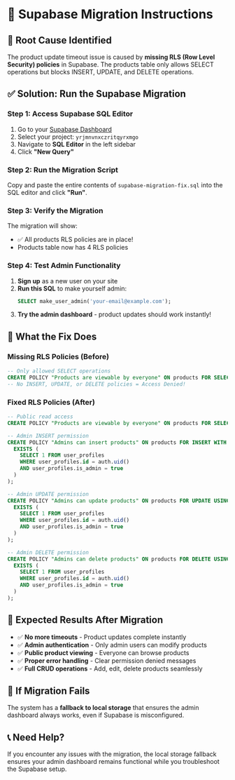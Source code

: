# 🔧 **Supabase Migration Instructions**

## 🚨 **Root Cause Identified**

The product update timeout issue is caused by **missing RLS (Row Level Security) policies** in Supabase. The products table only allows SELECT operations but blocks INSERT, UPDATE, and DELETE operations.

## ✅ **Solution: Run the Supabase Migration**

### **Step 1: Access Supabase SQL Editor**

1. Go to your [Supabase Dashboard](https://supabase.com/dashboard)
2. Select your project: `yrjmnvnxczritqyrxmgo`
3. Navigate to **SQL Editor** in the left sidebar
4. Click **"New Query"**

### **Step 2: Run the Migration Script**

Copy and paste the entire contents of `supabase-migration-fix.sql` into the SQL editor and click **"Run"**.

### **Step 3: Verify the Migration**

The migration will show:
- ✅ All products RLS policies are in place!
- Products table now has 4 RLS policies

### **Step 4: Test Admin Functionality**

1. **Sign up** as a new user on your site
2. **Run this SQL** to make yourself admin:
   ```sql
   SELECT make_user_admin('your-email@example.com');
   ```
3. **Try the admin dashboard** - product updates should work instantly!

## 🔐 **What the Fix Does**

### **Missing RLS Policies (Before)**
```sql
-- Only allowed SELECT operations
CREATE POLICY "Products are viewable by everyone" ON products FOR SELECT USING (true);
-- No INSERT, UPDATE, or DELETE policies = Access Denied!
```

### **Fixed RLS Policies (After)**
```sql
-- Public read access
CREATE POLICY "Products are viewable by everyone" ON products FOR SELECT USING (true);

-- Admin INSERT permission
CREATE POLICY "Admins can insert products" ON products FOR INSERT WITH CHECK (
  EXISTS (
    SELECT 1 FROM user_profiles 
    WHERE user_profiles.id = auth.uid() 
    AND user_profiles.is_admin = true
  )
);

-- Admin UPDATE permission  
CREATE POLICY "Admins can update products" ON products FOR UPDATE USING (
  EXISTS (
    SELECT 1 FROM user_profiles 
    WHERE user_profiles.id = auth.uid() 
    AND user_profiles.is_admin = true
  )
);

-- Admin DELETE permission
CREATE POLICY "Admins can delete products" ON products FOR DELETE USING (
  EXISTS (
    SELECT 1 FROM user_profiles 
    WHERE user_profiles.id = auth.uid() 
    AND user_profiles.is_admin = true
  )
);
```

## 🎯 **Expected Results After Migration**

- ✅ **No more timeouts** - Product updates complete instantly
- ✅ **Admin authentication** - Only admin users can modify products
- ✅ **Public product viewing** - Everyone can browse products
- ✅ **Proper error handling** - Clear permission denied messages
- ✅ **Full CRUD operations** - Add, edit, delete products seamlessly

## 🚨 **If Migration Fails**

The system has a **fallback to local storage** that ensures the admin dashboard always works, even if Supabase is misconfigured.

## 📞 **Need Help?**

If you encounter any issues with the migration, the local storage fallback ensures your admin dashboard remains functional while you troubleshoot the Supabase setup.